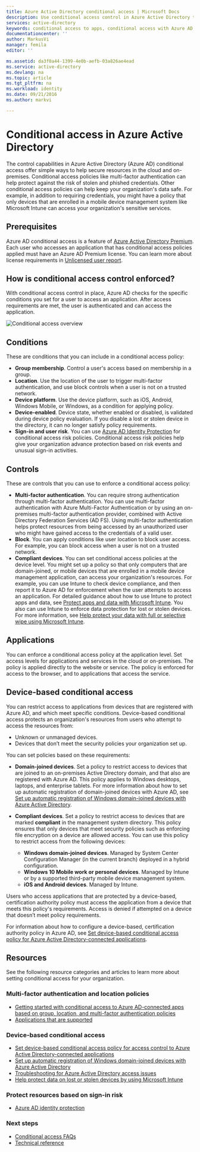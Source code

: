 ```yaml
---
title: Azure Active Directory conditional access | Microsoft Docs
description: Use conditional access control in Azure Active Directory to check for specific conditions when authenticating for access to applications.
services: active-directory
keywords: conditional access to apps, conditional access with Azure AD, secure access to company resources, conditional access policies
documentationcenter: ''
author: MarkusVi
manager: femila
editor: ''

ms.assetid: da3f0a44-1399-4e0b-aefb-03a826ae4ead
ms.service: active-directory
ms.devlang: na
ms.topic: article
ms.tgt_pltfrm: na
ms.workload: identity
ms.date: 09/21/2016
ms.author: markvi

---
```

# Conditional access in Azure Active Directory
The control capabilities in Azure Active Directory (Azure AD) conditional access offer simple ways to help secure resources in the cloud and on-premises. Conditional access policies like multi-factor authentication can help protect against the risk of stolen and phished credentials. Other conditional access policies can help keep your organization's data safe. For example, in addition to requiring credentials, you might have a policy that only devices that are enrolled in a mobile device management system like Microsoft Intune can access your organization's sensitive services.

## Prerequisites
Azure AD conditional access is a feature of [Azure Active Directory Premium](http://www.microsoft.com/identity). Each user who accesses an application that has conditional access policies applied must have an Azure AD Premium license. You can learn more about license requirements in [Unlicensed user report](https://aka.ms/utc5ix).

## How is conditional access control enforced?
With conditional access control in place, Azure AD checks for the specific conditions you set for a user to access an application. After access requirements are met, the user is authenticated and can access the application.  

![Conditional access overview](./media/active-directory-conditional-access/conditionalaccess-overview.png)

## Conditions
These are conditions that you can include in a conditional access policy:

* **Group membership**. Control a user's access based on membership in a group.
* **Location**. Use the location of the user to trigger multi-factor authentication, and use block controls when a user is not on a trusted network.
* **Device platform**. Use the device platform, such as iOS, Android, Windows Mobile, or Windows, as a condition for applying policy.
* **Device-enabled**. Device state, whether enabled or disabled, is validated during device policy evaluation. If you disable a lost or stolen device in the directory, it can no longer satisfy policy requirements.
* **Sign-in and user risk**. You can use [Azure AD Identity Protection](active-directory-identityprotection.md) for conditional access risk policies. Conditional access risk policies help give your organization advance protection based on risk events and unusual sign-in activities.

## Controls
These are controls that you can use to enforce a conditional access policy:

* **Multi-factor authentication**. You can require strong authentication through multi-factor authentication. You can use multi-factor authentication with Azure Multi-Factor Authentication or by using an on-premises multi-factor authentication provider, combined with Active Directory Federation Services (AD FS). Using multi-factor authentication helps protect resources from being accessed by an unauthorized user who might have gained access to the credentials of a valid user.
* **Block**. You can apply conditions like user location to block user access. For example, you can block access when a user is not on a trusted network.
* **Compliant devices**. You can set conditional access policies at the device level. You might set up a policy so that only computers that are domain-joined, or mobile devices that are enrolled in a mobile device management application, can access your organization's resources. For example, you can use Intune to check device compliance, and then report it to Azure AD for enforcement when the user attempts to access an application. For detailed guidance about how to use Intune to protect apps and data, see [Protect apps and data with Microsoft Intune](https://docs.microsoft.com/intune/deploy-use/protect-apps-and-data-with-microsoft-intune). You also can use Intune to enforce data protection for lost or stolen devices. For more information, see [Help protect your data with full or selective wipe using Microsoft Intune](https://docs.microsoft.com/intune/deploy-use/use-remote-wipe-to-help-protect-data-using-microsoft-intune).

## Applications
You can enforce a conditional access policy at the application level. Set access levels for applications and services in the cloud or on-premises. The policy is applied directly to the website or service. The policy is enforced for access to the browser, and to applications that access the service.

## Device-based conditional access
You can restrict access to applications from devices that are registered with Azure AD, and which meet specific conditions. Device-based conditional access protects an organization's resources from users who attempt to access the resources from:

* Unknown or unmanaged devices.
* Devices that don’t meet the security policies your organization set up.

You can set policies based on these requirements:

* **Domain-joined devices**. Set a policy to restrict access to devices that are joined to an on-premises Active Directory domain, and that also are registered with Azure AD. This policy applies to Windows desktops, laptops, and enterprise tablets.
  For more information about how to set up automatic registration of domain-joined devices with Azure AD, see [Set up automatic registration of Windows domain-joined devices with Azure Active Directory](active-directory-conditional-access-automatic-device-registration-setup.md).
* **Compliant devices**. Set a policy to restrict access to devices that are marked **compliant** in the management system directory. This policy ensures that only devices that meet security policies such as enforcing file encryption on a device are allowed access. You can use this policy to restrict access from the following devices:
  
  * **Windows domain-joined devices**. Managed by System Center Configuration Manager (in the current branch) deployed in a hybrid configuration.
  * **Windows 10 Mobile work or personal devices**. Managed by Intune or by a supported third-party mobile device management system.
  * **iOS and Android devices**. Managed by Intune.

Users who access applications that are protected by a device-based, certification authority policy must access the application from a device that meets this policy's requirements. Access is denied if attempted on a device that doesn’t meet policy requirements.

For information about how to configure a device-based, certification authority policy in Azure AD, see [Set device-based conditional access policy for Azure Active Directory-connected applications](active-directory-conditional-access-policy-connected-applications.md).

## Resources
See the following resource categories and articles to learn more about setting conditional access for your organization.

### Multi-factor authentication and location policies
* [Getting started with conditional access to Azure AD-connected apps based on group, location, and multi-factor authentication policies](active-directory-conditional-access-azuread-connected-apps.md)
* [Applications that are supported](active-directory-conditional-access-supported-apps.md)

### Device-based conditional access
* [Set device-based conditional access policy for access control to Azure Active Directory-connected applications](active-directory-conditional-access-policy-connected-applications.md)
* [Set up automatic registration of Windows domain-joined devices with Azure Active Directory](active-directory-conditional-access-automatic-device-registration-setup.md)
* [Troubleshooting for Azure Active Directory access issues](active-directory-conditional-access-device-remediation.md)
* [Help protect data on lost or stolen devices by using Microsoft Intune](https://docs.microsoft.com/intune/deploy-use/use-remote-wipe-to-help-protect-data-using-microsoft-intune)

### Protect resources based on sign-in risk
* [Azure AD identity protection](active-directory-identityprotection.md)

### Next steps
* [Conditional access FAQs](active-directory-conditional-faqs.md)
* [Technical reference](active-directory-conditional-access-technical-reference.md)

